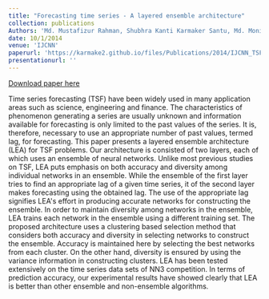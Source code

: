 ```yaml
---
title: "Forecasting time series - A layered ensemble architecture"
collection: publications
Authors: 'Md. Mustafizur Rahman, Shubhra Kanti Karmaker Santu, Md. Monirul Islam, Kazuyuki Murase'
date: 10/1/2014
venue: 'IJCNN'
paperurl: 'https://karmake2.github.io/files/Publications/2014/IJCNN_TSF.pdf'
presentationurl: ''
---
```


<a href='https://karmake2.github.io/files/Publications/2014/IJCNN_TSF.pdf'>Download paper here</a>

Time series forecasting (TSF) have been widely used in many application areas such as science, engineering and finance. The characteristics of phenomenon generating a series are usually unknown and information available for forecasting is only limited to the past values of the series. It is, therefore, necessary to use an appropriate number of past values, termed lag, for forecasting. This paper presents a layered ensemble architecture (LEA) for TSF problems. Our architecture is consisted of two layers, each of which uses an ensemble of neural networks. Unlike most previous studies on TSF, LEA puts emphasis on both accuracy and diversity among individual networks in an ensemble. While the ensemble of the first layer tries to find an appropriate lag of a given time series, it of the second layer makes forecasting using the obtained lag. The use of the appropriate lag signifies LEA&apos;s effort in producing accurate networks for constructing the ensemble. In order to maintain diversity among networks in the ensemble, LEA trains each network in the ensemble using a different training set. The proposed architecture uses a clustering based selection method that considers both accuracy and diversity in selecting networks to construct the ensemble. Accuracy is maintained here by selecting the best networks from each cluster. On the other hand, diversity is ensured by using the variance information in constructing clusters. LEA has been tested extensively on the time series data sets of NN3 competition. In terms of prediction accuracy, our experimental results have showed clearly that LEA is better than other ensemble and non-ensemble algorithms.
